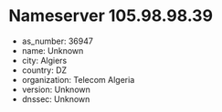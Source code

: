 # Nameserver 105.98.98.39

* as_number: 36947
* name: Unknown
* city: Algiers
* country: DZ
* organization: Telecom Algeria
* version: Unknown
* dnssec: Unknown
